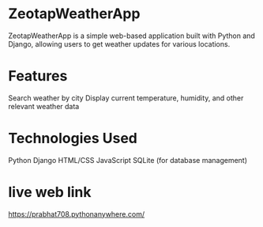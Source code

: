 # ZeotapWeatherApp
ZeotapWeatherApp is a simple web-based application built with Python and Django, allowing users to get weather updates for various locations.

# Features
Search weather by city
Display current temperature, humidity, and other relevant weather data
# Technologies Used
Python
Django
HTML/CSS
JavaScript
SQLite (for database management)
# live web link
https://prabhat708.pythonanywhere.com/
